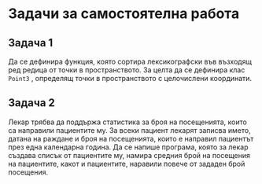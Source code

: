 # Задачи за самостоятелна работа
## Задача 1
Да се дефинира функция, която сортира лексикографски във възходящ ред редица от точки в пространството. 
За целта да се дефинира клас `Point3` , определящ точки в пространството с целочислени координати.

## Задача 2
Лекар трябва да поддържа статистика за броя на посещенията, които са направили пациентите му.
За всеки пациент лекарят записва името, датана на раждане и броя на посещенията, които е направил пациентът през една календарна година.
Да се напише програма, която за лекар създава списък от пациентите му, намира средния брой на посещения на пациентите, какот и пациентите,
наравили повече от зададен брой посещения.
